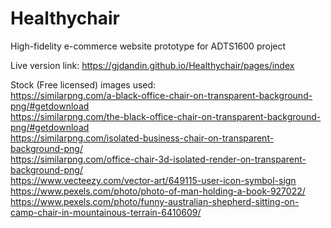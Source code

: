 # Healthychair
High-fidelity e-commerce website prototype for ADTS1600 project

Live version link:   https://gjdandin.github.io/Healthychair/pages/index
 
Stock (Free licensed) images used: <br>
https://similarpng.com/a-black-office-chair-on-transparent-background-png/#getdownload <br>
https://similarpng.com/the-black-office-chair-on-transparent-background-png/#getdownload <br>
https://similarpng.com/isolated-business-chair-on-transparent-background-png/ <br>
https://similarpng.com/office-chair-3d-isolated-render-on-transparent-background-png/ <br>
https://www.vecteezy.com/vector-art/649115-user-icon-symbol-sign <br>
https://www.pexels.com/photo/photo-of-man-holding-a-book-927022/ <br>
https://www.pexels.com/photo/funny-australian-shepherd-sitting-on-camp-chair-in-mountainous-terrain-6410609/ <br>
